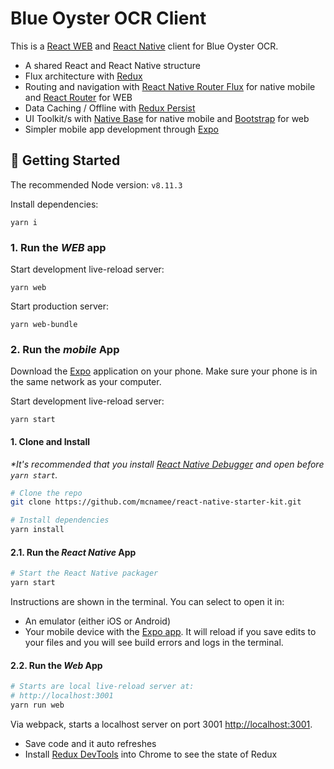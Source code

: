 # Blue Oyster OCR Client

This is a [React WEB](https://reactjs.org/) and [React Native](https://facebook.github.io/react-native/) client for Blue Oyster OCR.

- A shared React and React Native structure
- Flux architecture with [Redux](https://redux.js.org/docs/introduction/)
- Routing and navigation with [React Native Router Flux](https://github.com/aksonov/react-native-router-flux) for native mobile and [React Router](https://github.com/ReactTraining/react-router) for WEB
- Data Caching / Offline with [Redux Persist](https://github.com/rt2zz/redux-persist)
- UI Toolkit/s with [Native Base](https://nativebase.io/) for native mobile and [Bootstrap](https://getbootstrap.com/) for web
- Simpler mobile app development through [Expo](https://expo.io/)

## 🚀 Getting Started

The recommended Node version: `v8.11.3`

Install dependencies:

    yarn i

### 1. Run the _WEB_ app

Start development live-reload server:

    yarn web

Start production server:

    yarn web-bundle

### 2. Run the _mobile_ App

Download the [Expo](https://expo.io/) application on your phone.
Make sure your phone is in the same network as your computer.

Start development live-reload server:

    yarn start


#### 1. Clone and Install

_*It's recommended that you install [React Native Debugger](https://github.com/jhen0409/react-native-debugger/releases) and open before `yarn start`._

```bash
# Clone the repo
git clone https://github.com/mcnamee/react-native-starter-kit.git

# Install dependencies
yarn install
```

#### 2.1. Run the _React Native_ App

```bash
# Start the React Native packager
yarn start
```

Instructions are shown in the terminal. You can select to open it in:

- An emulator (either iOS or Android)
- Your mobile device with the [Expo app](https://expo.io/). It will reload if you save edits to your files and you will see build errors and logs in the terminal.

#### 2.2. Run the _Web_ App

```bash
# Starts are local live-reload server at:
# http://localhost:3001
yarn run web
```

Via webpack, starts a localhost server on port 3001 [http://localhost:3001](http://localhost:3001).

- Save code and it auto refreshes
- Install [Redux DevTools](https://chrome.google.com/webstore/detail/redux-devtools/lmhkpmbekcpmknklioeibfkpmmfibljd?hl=en) into Chrome to see the state of Redux


